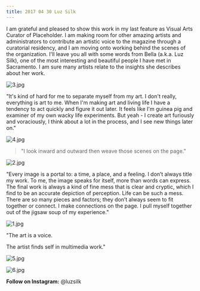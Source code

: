 ```yaml
---
title: 2017 04 30 Luz Silk
---
```


I am grateful and pleased to show this work in my last feature as Visual Arts Curator of Placeholder. I am making room for other amazing artists and administrators to contribute an artistic voice to the magazine through a curatorial residency, and I am moving onto working behind the scenes of the organization. I'll leave you all with some words from Bella (a.k.a. Luz Silk), one of the most interesting and beautiful people I have met in Sacramento. I am sure many artists relate to the insights she describes about her work. 


![3.jpg](/uploads/3.jpg)


"It's kind of hard for me to separate myself from my art. I don't really, everything is art to me. When I'm making art and living life I have a tendency to act quickly and figure it out later. It feels like I'm guinea pig and examiner of my own wacky life experiments. But yeah - I create art furiously and voraciously, I think about a lot in the process, and I see new things later on."


![4.jpg](/uploads/4.jpg)



> "I look inward and outward then weave those scenes on the page."


![2.jpg](/uploads/2.jpg)


"Every image is a portal to: a time, a place, and a feeling. I don’t always title my work. To me, the image speaks for itself, more than words can express. The final work is always a kind of fine mess that is clear and cryptic, which I find to be an accurate depiction of perception. Life can be such a mess. There are so many pieces and factors; they don’t always seem to fit together or connect. I make connections on the page. I pull myself together out of the jigsaw soup of my experience."

![1.jpg](/uploads/1.jpg)


"The art is a voice.

The artist finds self in multimedia work."

![5.jpg](/uploads/5.jpg)

![6.jpg](/uploads/6.jpg)

**Follow on Instagram:** @luzsilk